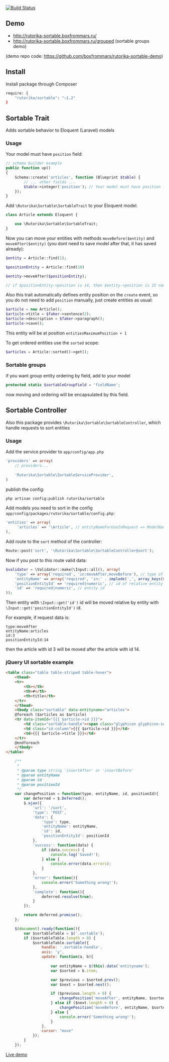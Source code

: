 [![Build Status](https://travis-ci.org/boxfrommars/rutorika-sortable.svg?branch=master)](https://travis-ci.org/boxfrommars/rutorika-sortable)

## Demo

* http://rutorika-sortable.boxfrommars.ru/
* http://rutorika-sortable.boxfrommars.ru/grouped (sortable groups demo)

(demo repo code: https://github.com/boxfrommars/rutorika-sortable-demo)

## Install

Install package through Composer

```bash
require: {
    "rutorika/sortable": "~1.2"
}
```

## Sortable Trait 

Adds sortable behavior to Eloquent (Laravel) models

### Usage
Your model must have `position` field:

```php
// schema builder example
public function up()
{
    Schema::create('articles', function (Blueprint $table) {
        // ... other fields ...
        $table->integer('position'); // Your model must have position field:
    });
}
```

Add `\Rutorika\Sortable\SortableTrait` to your Eloquent model.

```php
class Article extends Eloquent {

    use \Rutorika\Sortable\SortableTrait;
}
```

Now you can move your entities with methods `moveBefore($entity)` and `moveAfter($entity)` (you dont need to save 
model after that, it has saved already):

```php
$entity = Article::find(1);

$positionEntity = Article::find(10)

$entity->moveAfter($positionEntity);

// if $positionEntity->position is 14, then $entity->position is 15 now
```

Also this trait automatically defines entity position on the `create` event, so you do not need to add `position` manually, just create entities as usual:

```php
$article = new Article();
$article->title = $faker->sentence(2);
$article->description = $faker->paragraph();
$article->save();
```

This entity will be at position `entitiesMaximumPosition + 1`

To get ordered entities use the `sorted` scope:

```php
$articles = Article::sorted()->get();
```

### Sortable groups

if you want group entity ordering by field, add to your model

```php
protected static $sortableGroupField = 'fieldName';
```

now moving and ordering will be encapsulated by this field.

## Sortable Controller

Also this package provides `\Rutorika\Sortable\SortableController`, which handle requests to sort entities

### Usage
Add the service provider to `app/config/app.php`

```php
'providers' => array(
    // providers...
    
    'Rutorika\Sortable\SortableServiceProvider',
)
```

publish the config:
 
```bash
php artisan config:publish rutorika/sortable
```

Add models you need to sort in the config `app/config/packages/rutorika/sortable/config.php`:

```php
'entities' => array(
     'articles' => '\Article', // entityNameForUseInRequest => ModelName
),
```

Add route to the `sort` method of the controller:

```php
Route::post('sort', '\Rutorika\Sortable\SortableController@sort'); 
```

Now if you post to this route valid data:

```php
$validator = \Validator::make(\Input::all(), array(
    'type' => array('required', 'in:moveAfter,moveBefore'), // type of move, moveAfter or moveBefore
    'entityName' => array('required', 'in:' . implode(',', array_keys($sortableEntities))), // entity name, 'articles' in this example
    'positionEntityId' => 'required|numeric', // id of relative entity
    'id' => 'required|numeric', // entity id
));
```

Then entity with `\Input::get('id')` id will be moved relative by entity with `\Input::get('positionEntityId')` id.

For example, if request data is:

```
type:moveAfter
entityName:articles
id:3
positionEntityId:14
```
then the article with id 3 will be moved after the article with id 14. 

### jQuery UI sortable example

```html
<table class="table table-striped table-hover">
    <thead>
    <tr>
        <th></th>
        <th>#</th>
        <th>title</th>
    </tr>
    </thead>
    <tbody class="sortable" data-entityname="articles">
    @foreach ($articles as $article)
    <tr data-itemId="{{{ $article->id }}}">
        <td class="sortable-handle"><span class="glyphicon glyphicon-sort"></span></td>
        <td class="id-column">{{{ $article->id }}}</td>
        <td>{{{ $article->title }}}</td>
    </tr>
    @endforeach
    </tbody>
</table>
```


```js
    /**
     *
     * @param type string 'insertAfter' or 'insertBefore'
     * @param entityName
     * @param id
     * @param positionId
     */
    var changePosition = function(type, entityName, id, positionId){
        var deferred = $.Deferred();
        $.ajax({
            'url': '/sort',
            'type': 'POST',
            'data': {
                'type': type,
                'entityName': entityName,
                'id': id,
                'positionEntityId': positionId
            },
            'success': function(data) {
                if (data.success) {
                    console.log('Saved!');
                } else {
                    console.error(data.errors);
                }
            },
            'error': function(){
                console.error('Something wrong!');
            },
            'complete': function(){
                deferred.resolve(true);
            }
        });

        return deferred.promise();
    };

    $(document).ready(function(){
        var $sortableTable = $('.sortable');
        if ($sortableTable.length > 0) {
            $sortableTable.sortable({
                handle: '.sortable-handle',
                axis: 'y',
                update: function(a, b){
                
                    var entityName = $(this).data('entityname');
                    var $sorted = b.item;

                    var $previous = $sorted.prev();
                    var $next = $sorted.next();

                    if ($previous.length > 0) {
                        changePosition('moveAfter', entityName, $sorted.data('itemid'), $previous.data('itemid'));
                    } else if ($next.length > 0) {
                        changePosition('moveBefore', entityName, $sorted.data('itemid'), $next.data('itemid'));
                    } else {
                        console.error('Something wrong!');
                    }
                },
                cursor: "move"
            });
        }
    });
```

[Live demo](http://sortable-demo.boxfrommars.ru/)

